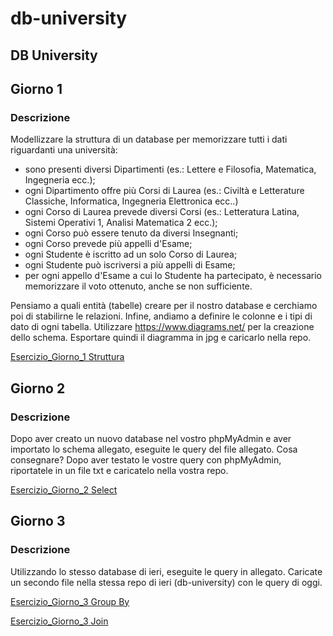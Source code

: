 # db-university
## DB University

## Giorno 1

### Descrizione

Modellizzare la struttura di un database per memorizzare tutti i dati riguardanti una università:
- sono presenti diversi Dipartimenti (es.: Lettere e Filosofia, Matematica, Ingegneria ecc.);
- ogni Dipartimento offre più Corsi di Laurea (es.: Civiltà e Letterature Classiche, Informatica, Ingegneria Elettronica ecc..)
- ogni Corso di Laurea prevede diversi Corsi (es.: Letteratura Latina, Sistemi Operativi 1, Analisi Matematica 2 ecc.);
- ogni Corso può essere tenuto da diversi Insegnanti;
- ogni Corso prevede più appelli d'Esame;
- ogni Studente è iscritto ad un solo Corso di Laurea;
- ogni Studente può iscriversi a più appelli di Esame;
- per ogni appello d'Esame a cui lo Studente ha partecipato, è necessario memorizzare il voto ottenuto, anche se non sufficiente.

Pensiamo a quali entità (tabelle) creare per il nostro database e cerchiamo poi di stabilirne le relazioni. Infine, andiamo a definire le colonne e i tipi di dato di ogni tabella.
Utilizzare https://www.diagrams.net/ per la creazione dello schema.
Esportare quindi il diagramma in jpg e caricarlo nella repo.


<a href="https://github.com/Roberto-Larivera/db-university/blob/main/DBUniversity.drawio.svg"> Esercizio_Giorno_1 Struttura </a>


## Giorno 2

### Descrizione

Dopo aver creato un nuovo database nel vostro phpMyAdmin e aver importato lo schema allegato, eseguite le query del file allegato.
Cosa consegnare?
Dopo aver testato le vostre query con phpMyAdmin, riportatele in un file txt e caricatelo nella vostra repo.

<a href="https://github.com/Roberto-Larivera/db-university/blob/main/query_select.txt"> Esercizio_Giorno_2 Select </a>



## Giorno 3

### Descrizione

Utilizzando lo stesso database di ieri, eseguite le query in allegato.
Caricate un secondo file nella stessa repo di ieri (db-university) con le query di oggi.

<a href="https://github.com/Roberto-Larivera/db-university/blob/main/query_group-by.txt"> Esercizio_Giorno_3 Group By</a>

<a href="https://github.com/Roberto-Larivera/db-university/blob/main/query_join.txt"> Esercizio_Giorno_3 Join</a>
